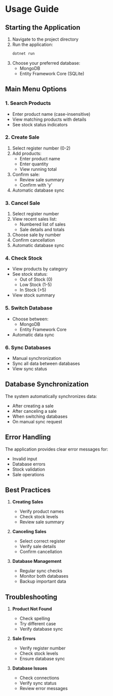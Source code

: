 # Usage Guide

## Starting the Application

1. Navigate to the project directory
2. Run the application:
   ```bash
   dotnet run
   ```
3. Choose your preferred database:
   - MongoDB
   - Entity Framework Core (SQLite)

## Main Menu Options

### 1. Search Products
- Enter product name (case-insensitive)
- View matching products with details
- See stock status indicators

### 2. Create Sale
1. Select register number (0-2)
2. Add products:
   - Enter product name
   - Enter quantity
   - View running total
3. Confirm sale:
   - Review sale summary
   - Confirm with 'y'
4. Automatic database sync

### 3. Cancel Sale
1. Select register number
2. View recent sales list:
   - Numbered list of sales
   - Sale details and totals
3. Choose sale by number
4. Confirm cancellation
5. Automatic database sync

### 4. Check Stock
- View products by category
- See stock status:
  - Out of Stock (0)
  - Low Stock (1-5)
  - In Stock (>5)
- View stock summary

### 5. Switch Database
- Choose between:
  - MongoDB
  - Entity Framework Core
- Automatic data sync

### 6. Sync Databases
- Manual synchronization
- Sync all data between databases
- View sync status

## Database Synchronization

The system automatically synchronizes data:
- After creating a sale
- After canceling a sale
- When switching databases
- On manual sync request

## Error Handling

The application provides clear error messages for:
- Invalid input
- Database errors
- Stock validation
- Sale operations

## Best Practices

1. **Creating Sales**
   - Verify product names
   - Check stock levels
   - Review sale summary

2. **Canceling Sales**
   - Select correct register
   - Verify sale details
   - Confirm cancellation

3. **Database Management**
   - Regular sync checks
   - Monitor both databases
   - Backup important data

## Troubleshooting

1. **Product Not Found**
   - Check spelling
   - Try different case
   - Verify database sync

2. **Sale Errors**
   - Verify register number
   - Check stock levels
   - Ensure database sync

3. **Database Issues**
   - Check connections
   - Verify sync status
   - Review error messages 